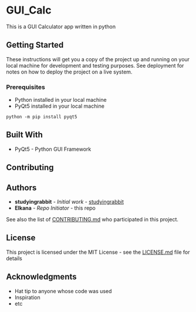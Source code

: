 # GUI_Calc

This is a GUI Calculator app written in python

## Getting Started

These instructions will get you a copy of the project up and running on your local machine for development and testing purposes. See deployment for notes on how to deploy the project on a live system.

### Prerequisites

- Python installed in your local machine
- PyQt5 installed in your local machine
```
python -m pip install pyqt5
```

## Built With

* PyQt5 - Python GUI Framework

## Contributing


## Authors

* **studyingrabbit** - *Initial work* - [studyingrabbit](https://studyingrabbit.tistory.com/23)
* **Elkana** - *Repo Initiator* - this repo

See also the list of [CONTRIBUTING.md](https://github.com/WangDangSPT/gui_calc/blob/main/CONTRIBUTING.md) who participated in this project.

## License

This project is licensed under the MIT License - see the [LICENSE.md](https://github.com/WangDangSPT/gui_calc/blob/main/LICENSE) file for details

## Acknowledgments

* Hat tip to anyone whose code was used
* Inspiration
* etc
